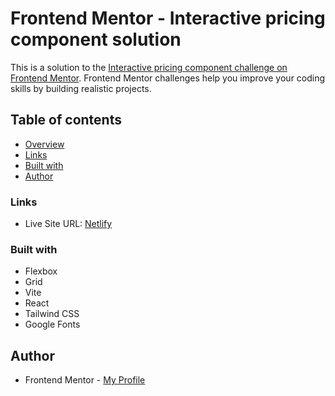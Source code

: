 # Frontend Mentor - Interactive pricing component solution

This is a solution to the [Interactive pricing component challenge on Frontend Mentor](https://www.frontendmentor.io/challenges/interactive-pricing-component-t0m8PIyY8). Frontend Mentor challenges help you improve your coding skills by building realistic projects.

## Table of contents

- [Overview](#overview)
- [Links](#links)
- [Built with](#built-with)
- [Author](#author)

### Links

- Live Site URL: [Netlify](ReplaceWithActualURL)

### Built with

- Flexbox
- Grid
- Vite
- React
- Tailwind CSS
- Google Fonts

## Author

- Frontend Mentor - [My Profile](https://www.frontendmentor.io/profile/Pkthunder87)
